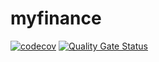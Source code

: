 # myfinance
[![codecov](https://codecov.io/gh/svendp1988/myfinance/branch/main/graph/badge.svg?token=AAKLC3LLHF)](https://codecov.io/gh/svendp1988/myfinance)
[![Quality Gate Status](https://sonarcloud.io/api/project_badges/measure?project=svendp1988_myfinance&metric=alert_status)](https://sonarcloud.io/dashboard?id=svendp1988_myfinance)
